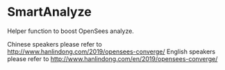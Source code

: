 # SmartAnalyze

Helper function to boost OpenSees analyze.

Chinese speakers please refer to http://www.hanlindong.com/2019/opensees-converge/ 
English speakers please refer to http://www.hanlindong.com/en/2019/opensees-converge/
